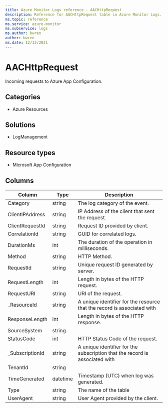 ```yaml
---
title: Azure Monitor Logs reference - AACHttpRequest
description: Reference for AACHttpRequest table in Azure Monitor Logs.
ms.topic: reference
ms.service: azure-monitor
ms.subservice: logs
ms.author: bwren
author: bwren
ms.date: 12/13/2021
---
```


# AACHttpRequest

 Incoming requests to Azure App Configuration.

## Categories

- Azure Resources
## Solutions

- LogManagement
## Resource types

- Microsoft App Configuration




## Columns

| Column | Type | Description |
| --- | --- | --- |
| Category | string | The log category of the event. |
| ClientIPAddress | string | IP Address of the client that sent the request. |
| ClientRequestId | string | Request ID provided by client. |
| CorrelationId | string | GUID for correlated logs. |
| DurationMs | int | The duration of the operation in milliseconds. |
| Method | string | HTTP Method. |
| RequestId | string | Unique request ID generated by server. |
| RequestLength | int | Length in bytes of the HTTP request. |
| RequestURI | string | URI of the request. |
| _ResourceId | string | A unique identifier for the resource that the record is associated with |
| ResponseLength | int | Length in bytes of the HTTP response. |
| SourceSystem | string |  |
| StatusCode | int | HTTP Status Code of the request. |
| _SubscriptionId | string | A unique identifier for the subscription that the record is associated with |
| TenantId | string |  |
| TimeGenerated | datetime | Timestamp (UTC) when log was generated. |
| Type | string | The name of the table |
| UserAgent | string | User Agent provided by the client. |
